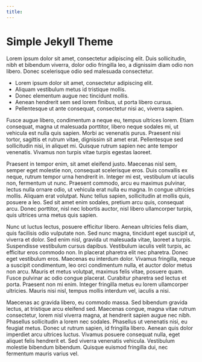 ```yaml
---
title: 
---
```


# Simple Jekyll Theme


Lorem ipsum dolor sit amet, consectetur adipiscing elit. 
Duis sollicitudin, nibh et bibendum viverra, dolor odio fringilla leo, a 
dignissim diam odio non libero. Donec scelerisque odio sed malesuada consectetur.



- Lorem ipsum dolor sit amet, consectetur adipiscing elit.
- Aliquam vestibulum metus id tristique mollis.
- Donec elementum augue nec tincidunt mollis.
- Aenean hendrerit sem sed lorem finibus, ut porta libero cursus.
- Pellentesque ut ante consequat, consectetur nisi ac, viverra sapien.

Fusce augue libero, condimentum a neque eu, tempus ultrices lorem. Etiam consequat, magna 
ut malesuada porttitor, libero neque sodales mi, ut vehicula est nulla quis sapien. Morbi 
ac venenatis purus. Praesent nisi tortor, sagittis et rutrum vitae, dignissim sit amet erat. 
Pellentesque sed sollicitudin nisi, in aliquet mi. Quisque rutrum sapien nec ante tempor 
venenatis. Vivamus non turpis vitae turpis egestas laoreet.

Praesent in tempor enim, sit amet eleifend justo. Maecenas nisl sem, semper eget molestie 
non, consequat scelerisque eros. Duis convallis ex neque, rutrum tempor urna hendrerit in. 
Integer mi est, vestibulum ut iaculis non, fermentum ut nunc. Praesent commodo, arcu eu 
maximus pulvinar, lectus nulla ornare odio, ut vehicula erat nulla eu magna. In congue 
ultricies mollis. Aliquam erat volutpat. Nunc tellus sapien, sollicitudin at mollis quis, 
posuere a leo. Sed sit amet enim sodales, pretium arcu quis, consequat arcu. Donec porttitor, 
nisl nec lobortis auctor, nisl libero ullamcorper turpis, quis ultrices urna metus quis sapien.

Nunc ut luctus lectus, posuere efficitur libero. Aenean ultricies felis diam, quis facilisis 
odio vulputate non. Sed nunc magna, tincidunt eget suscipit ut, viverra et dolor. Sed enim 
nisl, gravida ut malesuada vitae, laoreet a turpis. Suspendisse vestibulum cursus dapibus. 
Vestibulum iaculis velit turpis, ac efficitur eros commodo non. In placerat pharetra elit nec 
pharetra. Donec eget vestibulum eros. Maecenas eu interdum dolor. Vivamus fringilla, neque a 
suscipit condimentum, leo orci condimentum nulla, et auctor dolor metus non arcu. Mauris et 
metus volutpat, maximus felis vitae, posuere quam. Fusce pulvinar ac odio congue placerat. 
Curabitur pharetra sed lectus et porta. Praesent non mi enim. Integer fringilla metus eu 
lorem ullamcorper ultricies. Mauris nisi nisl, tempus mollis interdum vel, iaculis a nisi.

Maecenas ac gravida libero, eu commodo massa. Sed bibendum gravida lectus, at tristique arcu 
eleifend sed. Maecenas congue, magna vitae rutrum consectetur, lorem nisl viverra magna, at 
hendrerit sapien augue nec nibh. Phasellus sollicitudin a lorem nec sodales. Phasellus ut 
venenatis nisi, eu feugiat metus. Donec ut rutrum sapien, id fringilla libero. Aenean quis 
dolor imperdiet arcu ultrices luctus. Vivamus posuere consequat nulla, eget aliquet felis 
hendrerit et. Sed viverra venenatis vehicula. Vestibulum molestie bibendum bibendum. Quisque 
euismod fringilla dui, nec fermentum mauris varius vel.

